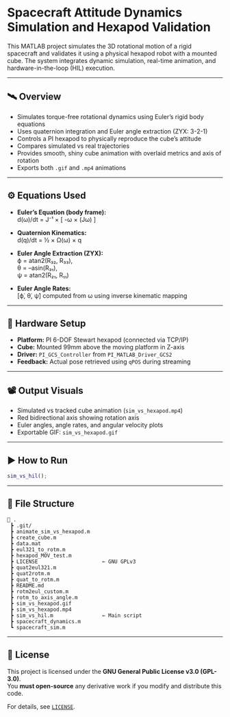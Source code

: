 # Spacecraft Attitude Dynamics Simulation and Hexapod Validation

This MATLAB project simulates the 3D rotational motion of a rigid spacecraft and validates it using a physical hexapod robot with a mounted cube. The system integrates dynamic simulation, real-time animation, and hardware-in-the-loop (HIL) execution.

---

## 🛰️ Overview

- Simulates torque-free rotational dynamics using Euler’s rigid body equations
- Uses quaternion integration and Euler angle extraction (ZYX: 3-2-1)
- Controls a PI hexapod to physically reproduce the cube’s attitude
- Compares simulated vs real trajectories
- Provides smooth, shiny cube animation with overlaid metrics and axis of rotation
- Exports both `.gif` and `.mp4` animations

---

## ⚙️ Equations Used

- **Euler’s Equation (body frame):**  
  d(ω)/dt = J⁻¹ × [ -ω × (Jω) ]

- **Quaternion Kinematics:**  
  d(q)/dt = ½ × Ω(ω) × q

- **Euler Angle Extraction (ZYX):**  
  ϕ = atan2(R₃₂, R₃₃),  
  θ = –asin(R₃₁),  
  ψ = atan2(R₂₁, R₁₁)

- **Euler Angle Rates:**  
  [ϕ̇, θ̇, ψ̇] computed from ω using inverse kinematic mapping

---

## 🧪 Hardware Setup

- **Platform:** PI 6-DOF Stewart hexapod (connected via TCP/IP)
- **Cube:** Mounted 99mm above the moving platform in Z-axis
- **Driver:** `PI_GCS_Controller` from `PI_MATLAB_Driver_GCS2`
- **Feedback:** Actual pose retrieved using `qPOS` during streaming

---

## 📽️ Output Visuals

- Simulated vs tracked cube animation (`sim_vs_hexapod.mp4`)
- Red bidirectional axis showing rotation axis
- Euler angles, angle rates, and angular velocity plots
- Exportable GIF: `sim_vs_hexapod.gif`

---

## ▶️ How to Run

```matlab
sim_vs_hil();
```

---

## 📂 File Structure

```
📁 .
 ┣ .git/
 ┣ animate_sim_vs_hexapod.m
 ┣ create_cube.m
 ┣ data.mat
 ┣ eul321_to_rotm.m
 ┣ hexapod_MOV_test.m
 ┣ LICENSE                     ← GNU GPLv3
 ┣ quat2eul321.m
 ┣ quat2rotm.m
 ┣ quat_to_rotm.m
 ┣ README.md
 ┣ rotm2eul_custom.m
 ┣ rotm_to_axis_angle.m
 ┣ sim_vs_hexapod.gif
 ┣ sim_vs_hexapod.mp4
 ┣ sim_vs_hil.m                ← Main script
 ┣ spacecraft_dynamics.m
 ┗ spacecraft_sim.m
```

---

## 📄 License

This project is licensed under the **GNU General Public License v3.0 (GPL-3.0)**.  
You **must open-source** any derivative work if you modify and distribute this code.

For details, see [`LICENSE`](LICENSE).
